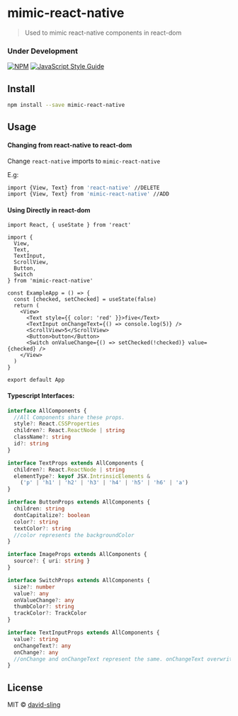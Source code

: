 # mimic-react-native

> Used to mimic react-native components in react-dom

### Under Development

[![NPM](https://img.shields.io/npm/v/mimic-react-native.svg)](https://www.npmjs.com/package/mimic-react-native) [![JavaScript Style Guide](https://img.shields.io/badge/code_style-standard-brightgreen.svg)](https://standardjs.com)

## Install

```bash
npm install --save mimic-react-native
```

## Usage

#### Changing from react-native to react-dom

Change `react-native` imports to `mimic-react-native`

E.g:

```bash
import {View, Text} from 'react-native' //DELETE
import {View, Text} from 'mimic-react-native' //ADD
```

#### Using Directly in react-dom

```tsx
import React, { useState } from 'react'

import {
  View,
  Text,
  TextInput,
  ScrollView,
  Button,
  Switch
} from 'mimic-react-native'

const ExampleApp = () => {
  const [checked, setChecked] = useState(false)
  return (
    <View>
      <Text style={{ color: 'red' }}>five</Text>
      <TextInput onChangeText={() => console.log(5)} />
      <ScrollView>5</ScrollView>
      <Button>button</Button>
      <Switch onValueChange={() => setChecked(!checked)} value={checked} />
    </View>
  )
}

export default App
```

#### Typescript Interfaces:

```ts
interface AllComponents {
  //All Components share these props.
  style?: React.CSSProperties
  children?: React.ReactNode | string
  className?: string
  id?: string
}

interface TextProps extends AllComponents {
  children?: React.ReactNode | string
  elementType?: keyof JSX.IntrinsicElements &
    ('p' | 'h1' | 'h2' | 'h3' | 'h4' | 'h5' | 'h6' | 'a')
}

interface ButtonProps extends AllComponents {
  children: string
  dontCapitalize?: boolean
  color?: string
  textColor?: string
  //color represents the backgroundColor
}

interface ImageProps extends AllComponents {
  source?: { uri: string }
}

interface SwitchProps extends AllComponents {
  size?: number
  value?: any
  onValueChange?: any
  thumbColor?: string
  trackColor?: TrackColor
}

interface TextInputProps extends AllComponents {
  value?: string
  onChangeText?: any
  onChange?: any
  //onChange and onChangeText represent the same. onChangeText overwrites onChange
}
```

## License

MIT © [david-sling](https://github.com/david-sling)
